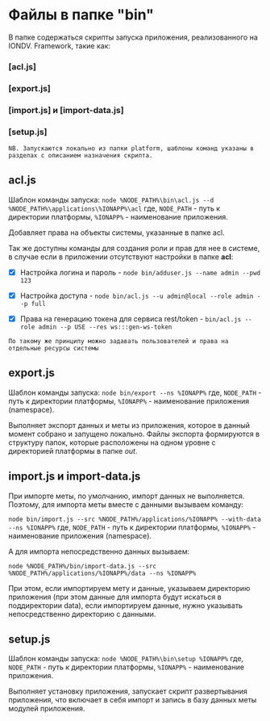 # Файлы в папке "bin"

В папке содержаться скрипты запуска приложения, реализованного на IONDV. Framework, такие как:

### [acl.js]
### [export.js]
### [import.js] и [import-data.js]
### [setup.js]

```
NB. Запускаются локально из папки platform, шаблоны команд указаны в разделах с описанием назначения скрипта.
```

## acl.js

Шаблон команды запуска: `node %NODE_PATH%\bin\acl.js --d %NODE_PATH%\applications\%IONAPP%\acl`
где, `NODE_PATH` - путь к директории платформы, `%IONAPP%` - наименование приложения.

Добавляет права на объекты системы, указанные в папке acl.

Так же доступны команды для создания роли и прав для нее в системе, в случае если в приложении отсутствуют настройки в папке **acl**:

- [x] Настройка логина и пароль - `node bin/adduser.js --name admin --pwd 123`

- [x] Настройка доступа - `node bin/acl.js --u admin@local --role admin --p full`

- [x] Права на генерацию токена для сервиса rest/token - `bin/acl.js --role admin --p USE --res ws:::gen-ws-token`

```
По такому же принципу можно задавать пользователей и права на отдельные ресурсы системы
```

## export.js

Шаблон команды запуска: `node bin/export --ns %IONAPP%`
где, `NODE_PATH` - путь к директории платформы, `%IONAPP%` - наименование приложения (namespace).

Выполняет экспорт данных и меты из приложения, которое в данный момент собрано и запущено локально. 
Файлы экспорта формируются в структуру папок, которые расположены на одном уровне с директорией платформы в папке _out_.

## import.js и import-data.js

При импорте меты, по умолчанию, импорт данных не выполняется. Поэтому,
для импорта меты вместе с данными вызываем команду:

`node bin/import.js --src %NODE_PATH%/applications/%IONAPP% --with-data --ns %IONAPP%`
где, `NODE_PATH` - путь к директории платформы, `%IONAPP%` - наименование приложения (namespace).

А для импорта непосредственно данных вызываем:

`node %NODE_PATH%/bin/import-data.js --src %NODE_PATH%/applications/%IONAPP%/data --ns %IONAPP%`

При этом, если импортируем мету и данные, указываем директорию приложения (при этом данные для импорта будут искаться в поддиректории data), если импортируем данные, нужно указывать непосредственно директорию с данными.

## setup.js

Шаблон команды запуска: `node %NODE_PATH%\bin\setup %IONAPP%`
где, `NODE_PATH` - путь к директории платформы, `%IONAPP%` - наименование приложения.

Выполняет установку приложения, запускает скрипт развертывания приложения, что включает в себя импорт и запись в базу данных меты модулей приложения.